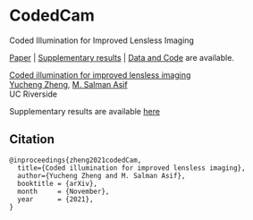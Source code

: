 # CodedCam
Coded Illumination for Improved Lensless Imaging

[Paper](https://arxiv.org/abs/TBD) | [Supplementary results](https://drive.google.com/file/d/1wRPeQfOs9QMBPgHV84fZ_zxjChc_suJt/view?usp=sharing) | [Data and Code](https://drive.google.com/drive/folders/1DQ9LNOdfhmnSsxWpfRslP54rgs9bwWnn?usp=sharing) are available.

[Coded illumination for improved lensless imaging](https://arxiv.org/abs/TBD)  
 [Yucheng Zheng](),
 [M. Salman Asif](https://intra.ece.ucr.edu/~sasif/)<br>
 UC Riverside 

Supplementary results are available [here](https://drive.google.com/file/d/1wRPeQfOs9QMBPgHV84fZ_zxjChc_suJt/view?usp=sharing)


## Citation

```
@inproceedings{zheng2021codedCam,
  title={Coded illumination for improved lensless imaging},
  author={Yucheng Zheng and M. Salman Asif},
  booktitle = {arXiv},
  month     = {November},
  year      = {2021},
}
```
